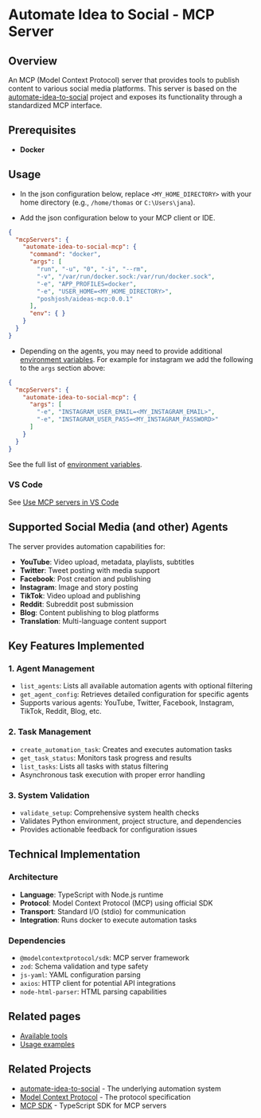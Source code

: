 # Automate Idea to Social - MCP Server

## Overview

An MCP (Model Context Protocol) server that provides tools to publish content to various
social media platforms. This server is based on the [automate-idea-to-social](https://github.com/poshjosh/automate-idea-to-social) project
and exposes its functionality through a standardized MCP interface.

## Prerequisites

- **Docker**

## Usage

- In the json configuration below, replace `<MY_HOME_DIRECTORY>` with your home directory (e.g., `/home/thomas` or `C:\Users\jana`).

- Add the json configuration below to your MCP client or IDE. 

```json
{
  "mcpServers": {
    "automate-idea-to-social-mcp": {
      "command": "docker",
      "args": [
        "run", "-u", "0", "-i", "--rm",
        "-v", "/var/run/docker.sock:/var/run/docker.sock",
        "-e", "APP_PROFILES=docker",
        "-e", "USER_HOME=<MY_HOME_DIRECTORY>",
        "poshjosh/aideas-mcp:0.0.1"
      ],
      "env": { }
    }
  }
}
```

- Depending on the agents, you may need to provide additional [environment variables](./docs/environment.md). 
For example for instagram we add the following to the `args` section above:

```json
{
  "mcpServers": {
    "automate-idea-to-social-mcp": {
      "args": [
        "-e", "INSTAGRAM_USER_EMAIL=<MY_INSTAGRAM_EMAIL>",
        "-e", "INSTAGRAM_USER_PASS=<MY_INSTAGRAM_PASSWORD>"
      ]
    }
  }
}
```

See the full list of [environment variables](./docs/environment.md).

### VS Code

See [Use MCP servers in VS Code](https://code.visualstudio.com/docs/copilot/customization/mcp-servers)

## Supported Social Media (and other) Agents

The server provides automation capabilities for:

- **YouTube**: Video upload, metadata, playlists, subtitles
- **Twitter**: Tweet posting with media support
- **Facebook**: Post creation and publishing
- **Instagram**: Image and story posting
- **TikTok**: Video upload and publishing
- **Reddit**: Subreddit post submission
- **Blog**: Content publishing to blog platforms
- **Translation**: Multi-language content support

## Key Features Implemented

### 1. Agent Management
- `list_agents`: Lists all available automation agents with optional filtering
- `get_agent_config`: Retrieves detailed configuration for specific agents
- Supports various agents: YouTube, Twitter, Facebook, Instagram, TikTok, Reddit, Blog, etc.

### 2. Task Management
- `create_automation_task`: Creates and executes automation tasks
- `get_task_status`: Monitors task progress and results
- `list_tasks`: Lists all tasks with status filtering
- Asynchronous task execution with proper error handling

### 3. System Validation
- `validate_setup`: Comprehensive system health checks
- Validates Python environment, project structure, and dependencies
- Provides actionable feedback for configuration issues

## Technical Implementation

### Architecture
- **Language**: TypeScript with Node.js runtime
- **Protocol**: Model Context Protocol (MCP) using official SDK
- **Transport**: Standard I/O (stdio) for communication
- **Integration**: Runs docker to execute automation tasks

### Dependencies
- `@modelcontextprotocol/sdk`: MCP server framework
- `zod`: Schema validation and type safety
- `js-yaml`: YAML configuration parsing
- `axios`: HTTP client for potential API integrations
- `node-html-parser`: HTML parsing capabilities

## Related pages

- [Available tools](./AVAILABLE_TOOLS.md)
- [Usage examples](./USAGE_EXAMPLES.md)

## Related Projects

- [automate-idea-to-social](https://github.com/poshjosh/automate-idea-to-social) - The underlying automation system
- [Model Context Protocol](https://modelcontextprotocol.io/) - The protocol specification
- [MCP SDK](https://github.com/modelcontextprotocol/typescript-sdk) - TypeScript SDK for MCP servers
